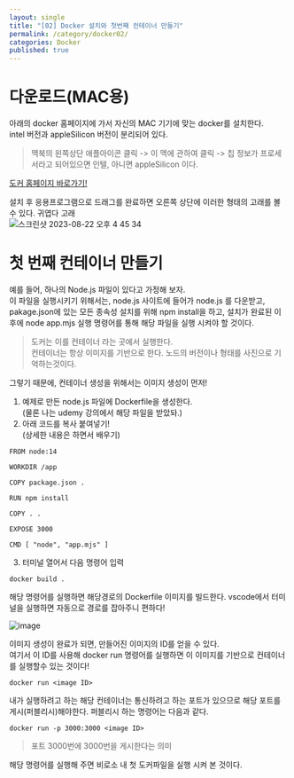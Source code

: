 ```yaml
---
layout: single
title: "[02] Docker 설치와 첫번째 컨테이너 만들기"
permalink: /category/docker02/
categories: Docker
published: true
---
```


# 다운로드(MAC용)

아래의 docker 홈페이지에 가서 자신의 MAC 기기에 맞는 docker를 설치한다.  
intel 버전과 appleSilicon 버전이 분리되어 있다.  
> 맥북의 왼쪽상단 애플아이콘 클릭 -> 이 맥에 관하여 클릭 -> 칩 정보가 프로세서라고 되어있으면 인텔, 아니면 appleSilicon 이다. 

[도커 홈페이지 바로가기!](https://docs.docker.com/desktop/install/mac-install/)  

설치 후 응용프로그램으로 드래그를 완료하면 오른쪽 상단에 이러한 형태의 고래를 볼 수 있다. 귀엽다 고래  
![스크린샷 2023-08-22 오후 4 45 34](https://github.com/yebin76/yebin76/assets/103884098/3052a7b2-995f-4bc3-9b02-b3d66fa28a60)

# 첫 번째 컨테이너 만들기
예를 들어, 하나의 Node.js 파일이 있다고 가정해 보자.  
이 파일을 실행시키기 위해서는, node.js 사이트에 들어가 node.js 를 다운받고, pakage.json에 있는 모든 종속성 설치를 위해 npm install을 하고, 설치가 완료된 이후에 node app.mjs 실행 명령어를 통해 해당 파일을 실행 시켜야 할 것이다.  
> 도커는 이를 컨테이너 라는 곳에서 실행한다.  
컨테이너는 항상 이미지를 기반으로 한다. 노드의 버전이나 형태를 사진으로 기억하는것이다.  

그렇기 때문에, 컨테이너 생성을 위해서는 이미지 생성이 먼저!

1. 예제로 만든 node.js 파일에 Dockerfile을 생성한다.  
  (물론 나는 udemy 강의에서 해당 파일을 받았돠.)
2. 아래 코드를 복사 붙여넣기!  
  (상세한 내용은 하면서 배우기)
  ```docker 
  FROM node:14

  WORKDIR /app

  COPY package.json .

  RUN npm install

  COPY . .

  EXPOSE 3000

  CMD [ "node", "app.mjs" ]
  ```
3. 터미널 열어서 다음 명령어 입력
  ```
  docker build . 
  ```
  해당 명령어를 실행하면 해당경로의 Dockerfile 이미지를 빌드한다.
  vscode에서 터미널을 실행하면 자동으로 경로를 잡아주니 편하다! 
  
![image](https://github.com/yebin76/yebin76/assets/103884098/07977409-59e3-473f-bc92-1991146251e6)

이미지 생성이 완료가 되면, 만들어진 이미지의 ID를 얻을 수 있다.  
여기서 이 ID를 사용해 docker run 명령어를 실행하면 이 이미지를 기반으로 컨테이너를 실행할수 있는 것이다!

```
docker run <image ID>
```

내가 실행하려고 하는 해당 컨테이너는 통신하려고 하는 포트가 있으므로 해당 포트를 게시(퍼블리시)해야한다.
퍼블리시 하는 명령어는 다음과 같다. 

```
docker run -p 3000:3000 <image ID> 
```
> 포트 3000번에 3000번을 게시한다는 의미

해당 명령어를 실행해 주면 비로소 내 첫 도커파일을 실행 시켜 본 것이다.
